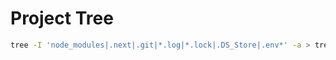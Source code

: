 # Project Tree

```sh
tree -I 'node_modules|.next|.git|*.log|*.lock|.DS_Store|.env*' -a > tree.txt

```
